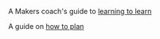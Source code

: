 A Makers coach's guide to [learning to learn](https://sjmog.github.io/posts/491_learning_to_learn_1/)

A guide on [how to plan](https://drive.google.com/file/d/1z-ez0kmoRRxYX_FHhieJjYS33xJ6MYLy/view)